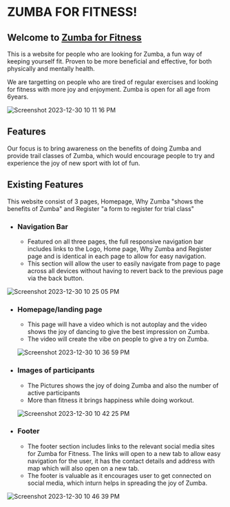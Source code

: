 # ZUMBA FOR FITNESS!

## Welcome to [Zumba for Fitness](https://8000-pramilashanmugam-zumba-p-dwz5t6k2m0.us2.codeanyapp.com/index.html)


This is a website for people who are looking for Zumba, a fun way of keeping yourself fit. Proven to be more beneficial and effective, for both physically and mentally health. 

We are targetting on people who are tired of regular exercises and looking for fitness with more joy and enjoyment. Zumba is open for all age from 6years. 

![Screenshot 2023-12-30 10 11 16 PM](https://github.com/Pramilashanmugam/Zumba-Project1/assets/150790058/de1defd6-32ac-4a98-9824-102da6ab4ddd)
## Features

Our focus is to bring awareness on the benefits of doing Zumba and provide trail classes of Zumba, which would encourage people to try and experience the joy of new sport with lot of fun.

## Existing Features

This website consist of 3 pages, Homepage, Why Zumba "shows the benefits of Zumba" and Register "a form to register for trial class"

* ### Navigation Bar
  * Featured on all three pages, the full responsive navigation bar includes links to the Logo, Home page, Why Zumba and Register page and is identical in each page to allow for easy navigation. 
  * This section will allow the user to easily navigate from page to page across all devices without having to revert back to the previous page via the back button.

![Screenshot 2023-12-30 10 25 05 PM](https://github.com/Pramilashanmugam/Zumba-Project1/assets/150790058/6a43db53-4279-4fb2-95dd-6794035eca54)

* ### Homepage/landing page
  * This page will have a video which is not autoplay and the video shows the joy of dancing to give the best impression on Zumba.
  * The video will create the vibe on people to give a try on Zumba.

  ![Screenshot 2023-12-30 10 36 59 PM](https://github.com/Pramilashanmugam/Zumba-Project1/assets/150790058/4985bbfd-c4aa-4808-acf5-0b7586b18885)

* ### Images of participants
  * The Pictures shows the joy of doing Zumba and also the number of active participants
  * More than fitness it brings happiness while doing workout.

  ![Screenshot 2023-12-30 10 42 25 PM](https://github.com/Pramilashanmugam/Zumba-Project1/assets/150790058/1ba31c2a-78a1-45ee-8d12-10323abe18c3)

* ### Footer

  * The footer section includes links to the relevant social media sites for Zumba for Fitness. The links will open to a new tab to allow easy navigation for the user, it has the contact details and address with map which will also open on a new tab.
  * The footer is valuable as it encourages user to get connected on social media, which inturn helps in spreading the joy of Zumba.

![Screenshot 2023-12-30 10 46 39 PM](https://github.com/Pramilashanmugam/Zumba-Project1/assets/150790058/a1f55cd4-ecef-474a-a7fa-0407b395baa4)

